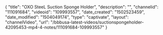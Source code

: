 {
    "title": "OXO SteeL Suction Sponge Holder",
    "description": "",
    "channelid": "111091684",
    "videoid": "109993557",
    "date_created": "1502523459",
    "date_modified": "1504049174",
    "type": "captivate",
    "layout": "channelVideo",
    "url": "\/bbbusa-latest-videos\/suctionspongeholder-42095453-mp4-4-notes\/111091684-109993557"
}